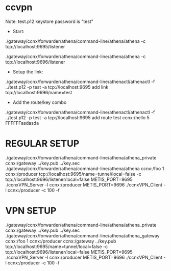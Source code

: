 # ccvpn

Note: test.p12 keystore password is "test"

- Start:

./gateway/ccnx/forwarder/athena/command-line/athena/athena -c tcp://localhost:9695/listener

./gateway/ccnx/forwarder/athena/command-line/athena/athena -c tcp://localhost:9696/listener

- Setup the link:

./gateway/ccnx/forwarder/athena/command-line/athenactl/athenactl -f ../test.p12 -p test -a tcp://localhost:9695 add link tcp://localhost:9696/name=test

- Add the route/key combo

./gateway/ccnx/forwarder/athena/command-line/athenactl/athenactl -f ../test.p12 -p test -a tcp://localhost:9695 add route test ccnx:/hello 5 FFFFFFasdasda

# REGULAR SETUP
./gateway/ccnx/forwarder/athena/command-line/athena/athena_private ccnx:/gateway ../key.pub ../key.sec
./gateway/ccnx/forwarder/athena/command-line/athena/athena ccnx:/foo 1 ccnx:/producer tcp://localhost:9695/name=tunnel/local=false -c tcp://localhost:9696/listener/local=false
METIS_PORT=9695 ./ccnxVPN_Server -l ccnx:/producer
METIS_PORT=9696 ./ccnxVPN_Client -l ccnx:/producer -c 100 -f


# VPN SETUP

./gateway/ccnx/forwarder/athena/command-line/athena/athena_private ccnx:/gateway ../key.pub ../key.sec
./gateway/ccnx/forwarder/athena/command-line/athena/athena_gateway ccnx:/foo 1 ccnx:/producer ccnx:/gateway ../key.pub tcp://localhost:9695/name=tunnel/local=false -c tcp://localhost:9696/listener/local=false
METIS_PORT=9695 ./ccnxVPN_Server -l ccnx:/producer
METIS_PORT=9696 ./ccnxVPN_Client -l ccnx:/producer -c 100 -f
